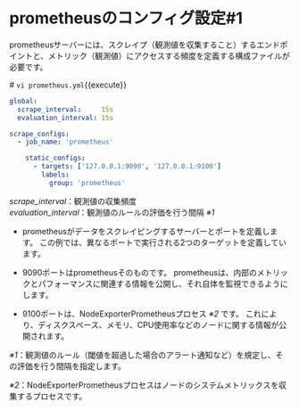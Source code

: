# prometheusのコンフィグ設定#1  

prometheusサーバーには、スクレイプ（観測値を収集すること）するエンドポイントと、メトリック（観測値）にアクセスする頻度を定義する構成ファイルが必要です。  

\# `vi prometheus.yml`{{execute}}

```yaml
global:
  scrape_interval:     15s
  evaluation_interval: 15s

scrape_configs:
  - job_name: 'prometheus'

    static_configs:
      - targets: ['127.0.0.1:9090', '127.0.0.1:9100']
        labels:
          group: 'prometheus'
```

*scrape_interval*：観測値の収集頻度  
*evaluation_interval*：観測値のルールの評価を行う間隔 *※1*  

- prometheusがデータをスクレイピングするサーバーとポートを定義します。 この例では、異なるポートで実行される2つのターゲットを定義しています。  

- 9090ポートはprometheusそのものです。 prometheusは、内部のメトリックとパフォーマンスに関連する情報を公開し、それ自体を監視できるようにします。  

- 9100ポートは、NodeExporterPrometheusプロセス *※2* です。 これにより、ディスクスペース、メモリ、CPU使用率などのノードに関する情報が公開されます。  

*※1*：観測値のルール（閾値を超過した場合のアラート通知など）を規定し、その評価を行う間隔を指定します。  

*※2*：NodeExporterPrometheusプロセスはノードのシステムメトリックスを収集するプロセスです。  
